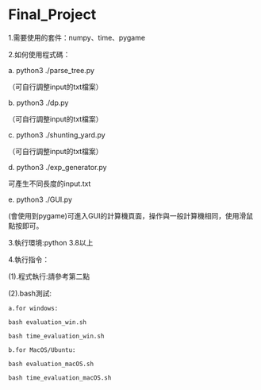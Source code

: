 # Final_Project
1.需要使用的套件：numpy、time、pygame

2.如何使用程式碼：

  a. python3 ./parse_tree.py
  
  （可自行調整input的txt檔案）
  
  b. python3 ./dp.py 
  
  （可自行調整input的txt檔案）
  
  c. python3 ./shunting_yard.py
  
  （可自行調整input的txt檔案）
  
  d. python3 ./exp_generator.py
  
  可產生不同長度的input.txt
  
  e. python3 ./GUI.py 
  
  (會使用到pygame)可進入GUI的計算機頁面，操作與一般計算機相同，使用滑鼠點按即可。
  
3.執行環境:python 3.8以上

4.執行指令：

  (1).程式執行:請參考第二點
  
  (2).bash測試:
  
    a.for windows: 
    
    bash evaluation_win.sh 
    
    bash time_evaluation_win.sh
    
    b.for MacOS/Ubuntu: 
    
    bash evaluation_macOS.sh
    
    bash time_evaluation_macOS.sh
